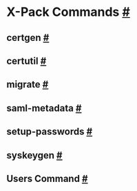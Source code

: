 # X-Pack Commands [#](https://www.elastic.co/guide/en/elasticsearch/reference/current/xpack-commands.html#xpack-commands)
## certgen [#](https://www.elastic.co/guide/en/elasticsearch/reference/current/certgen.html#certgen)
## certutil [#](https://www.elastic.co/guide/en/elasticsearch/reference/current/certutil.html#certutil)
## migrate [#](https://www.elastic.co/guide/en/elasticsearch/reference/current/migrate-tool.html#migrate-tool)
## saml-metadata [#](https://www.elastic.co/guide/en/elasticsearch/reference/current/saml-metadata.html#saml-metadata)
## setup-passwords [#](https://www.elastic.co/guide/en/elasticsearch/reference/current/setup-passwords.html#setup-passwords)
## syskeygen [#](https://www.elastic.co/guide/en/elasticsearch/reference/current/syskeygen.html#syskeygen)
## Users Command [#](https://www.elastic.co/guide/en/elasticsearch/reference/current/users-command.html#users-command)

<!--stackedit_data:
eyJoaXN0b3J5IjpbMjA3ODM3MDA0M119
-->